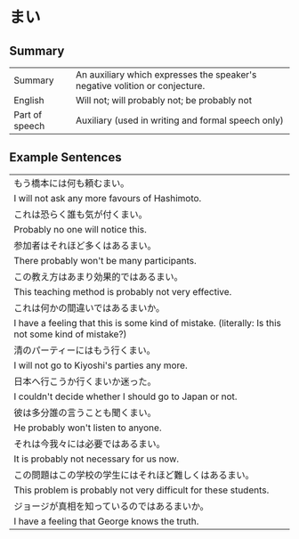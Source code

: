 # まい

## Summary

<table><tr>   <td>Summary</td>   <td>An auxiliary which expresses the speaker's negative volition or conjecture.</td></tr><tr>   <td>English</td>   <td>Will not; will probably not; be probably not</td></tr><tr>   <td>Part of speech</td>   <td>Auxiliary (used in writing and formal speech only)</td></tr></table>

## Example Sentences

<table><tr><td>もう橋本には何も頼むまい。</td></tr><tr><td>I will not ask any more favours of Hashimoto.</td></tr><tr><td>これは恐らく誰も気が付くまい。</td></tr><tr><td>Probably no one will notice this.</td></tr><tr><td>参加者はそれほど多くはあるまい。</td></tr><tr><td>There probably won't be many participants.</td></tr><tr><td>この教え方はあまり効果的ではあるまい。</td></tr><tr><td>This teaching method is probably not very effective.</td></tr><tr><td>これは何かの間違いではあるまいか。</td></tr><tr><td>I have a feeling that this is some kind of mistake. (literally: Is this not some kind of mistake?)</td></tr><tr><td>清のパーティーにはもう行くまい。</td></tr><tr><td>I will not go to Kiyoshi's parties any more.</td></tr><tr><td>日本へ行こうか行くまいか迷った。</td></tr><tr><td>I couldn't decide whether I should go to Japan or not.</td></tr><tr><td>彼は多分誰の言うことも聞くまい。</td></tr><tr><td>He probably won't listen to anyone.</td></tr><tr><td>それは今我々には必要ではあるまい。</td></tr><tr><td>It is probably not necessary for us now.</td></tr><tr><td>この問題はこの学校の学生にはそれほど難しくはあるまい。</td></tr><tr><td>This problem is probably not very difficult for these students.</td></tr><tr><td>ジョージが真相を知っているのではあるまいか。</td></tr><tr><td>I have a feeling that George knows the truth.</td></tr></table>

